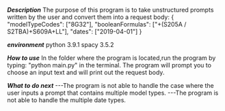 ***Description***
The purpose of this program is to take unstructured prompts written by the user and convert them into a request body:
{
  "modelTypeCodes": ["8G32"],
  "booleanFormulas": ["+(S205A / S2TBA)+S609A+LL"],
  "dates": ["2019-04-01"]
}


***environment***
python 3.9.1
spacy 3.5.2


***How to use***
In the folder where the program is located,run the program by typing:
 "python main.py" 
 in the terminal. The program will prompt you to choose an input text and will print out the request body.


***What to do next***
---The program is not able to handle the case where the user inputs a prompt that contains multiple model types.
---The program is not able to handle the multiple date types.